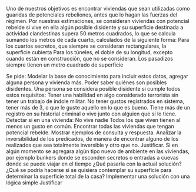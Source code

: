 Uno de nuestros objetivos es encontrar viviendas que sean utilizadas como guaridas de potenciales rebeliones, antes que lo hagan las fuerzas del régimen. Por nuestras estimaciones, se consideran viviendas con potencial rebelde si vive en ella algún posible disidente y su superficie destinada a actividad clandestinas supera 50 metros cuadrados, lo que se calcula sumando los metros de cada cuarto, calculados de la siguiente forma:
Para los cuartos secretos, que siempre se consideran rectangulares, la superficie cubierta
Para los túneles, el doble de su longitud, excepto cuando están en construcción, que no se consideran.
Los pasadizos siempre tienen un metro cuadrado de superficie

Se pide:
Modelar la base de conocimiento para incluir estos datos, agregar alguna persona y vivienda más.
Poder saber quiénes son posibles disidentes. Una persona se considera posible disidente si cumple todos estos requisitos:
Tener una habilidad en algo considerado terrorista sin tener un trabajo de índole militar.
No tener gustos registrados en sistema, tener más de 3, o que le guste aquello en lo que es bueno.
Tiene más de un registro en su historial criminal o vive junto con alguien que sí lo tiene.
Detectar si en una vivienda: 
No vive nadie 
Todos los que viven tienen al menos un gusto en común.
Encontrar todas las viviendas que tengan potencial rebelde. 
Mostrar ejemplos de consulta y respuesta.
Analizar la inversibilidad de los predicados, de manera de encontrar alguno de los realizados que sea totalmente inversible y otro que no. Justificar. 
Si en algún momento se agregara algún tipo nuevo de ambiente en las viviendas, por ejemplo bunkers donde se esconden secretos o entradas a cuevas donde se puede viajar en el tiempo 
¿Qué pasaría con la actual solución? 
¿Qué se podría hacerse si se quisiera contemplar su superficie para determinar la superficie total de la casa? Implementar una solución con una lógica simple
Justificar
